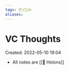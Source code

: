```yaml
---
tags: 📦/💭/🌀
aliases: 
---
```

# VC Thoughts
Created: 2022-05-10 19:04

- All notes are [[🌱 Holons]]

